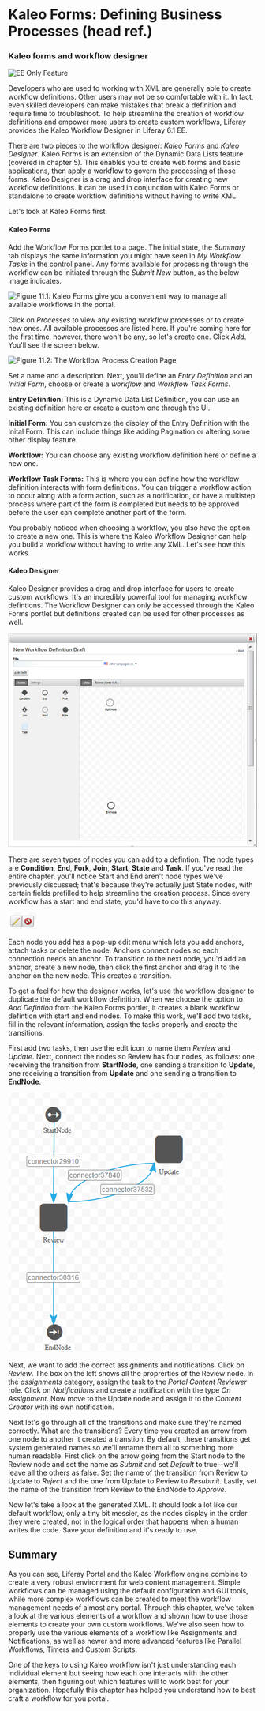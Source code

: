 # Kaleo Forms: Defining Business Processes (head ref.) [](id=lp-6-1-ugen11-kaleo-forms-defining-business-processes-head-ref-0)

<!--
Ch. 11 Kaleo Forms: Defining Business Processes

old ch. 14

(No sections)
-->

<!--   Intro needed?   -->

### Kaleo forms and workflow designer [](id=lp-6-1-ugen06-kaleo-forms-and-workflow-designer-0)

![EE Only Feature](../../images/ee-only-image/ee-feature-web.png)

Developers who are used to working with XML are generally able to create workflow definitions. Other users may not be so comfortable with it. In fact, even skilled developers can make mistakes that break a definition and require time to troubleshoot. To help streamline the creation of workflow definitions and empower more users to create custom workflows, Liferay provides the Kaleo Workflow Designer in Liferay 6.1 EE.

There are two pieces to the workflow designer: *Kaleo Forms* and *Kaleo Designer*. Kaleo Forms is an extension of the Dynamic Data Lists feature (covered in chapter 5). This enables you to create web forms and basic applications, then apply a workflow to govern the processing of those forms. Kaleo Designer is a drag and drop interface for creating new workflow definitions. It can be used in conjunction with Kaleo Forms or standalone to create workflow definitions without having to write XML.

<!-- verify ch. reference in above paragraph   -->

Let's look at Kaleo Forms first. 

#### Kaleo Forms [](id=lp-6-1-ugen06-kaleo-forms-0)

Add the Workflow Forms portlet to a page. The initial state, the *Summary* tab displays the same information you might have seen in *My Workflow Tasks* in the control panel. Any forms available for processing through the workflow can be initiated through the *Submit New* button, as the below image indicates. 

![Figure 11.1: Kaleo Forms give you a convenient way to manage all available workflows in the portal. ](../../images/kaleo-forms-initial-view.png)

Click on *Processes* to view any existing workflow processes or to create new ones. All available processes are listed here. If you're coming here for the first time, however, there won't be any, so let's create one. Click *Add*. You'll see the screen below. 

![Figure 11.2: The Workflow Process Creation Page](../../images/kaleo-workflow-add-process.png)

Set a name and a description. Next, you'll define an *Entry Definition* and an *Initial Form*, choose or create a *workflow* and *Workflow Task Forms*.

**Entry Definition:** This is a Dynamic Data List Definition, you can use an existing definition here or create a custom one through the UI.

**Initial Form:** You can customize the display of the Entry Definition with the Inital Form. This can include things like adding Pagination or altering some other display feature.

**Workflow:** You can choose any existing workflow definition here or define a new one.

**Workflow Task Forms:** This is where you can define how the workflow definition interacts with form definitions. You can trigger a workflow action to occur along with a form action, such as a notification, or have a multistep process where part of the form is completed but needs to be approved before the user can complete another part of the form. 

You probably noticed when choosing a workflow, you also have the option to create a new one. This is where the Kaleo Workflow Designer can help you build a workflow without having to write any XML. Let's see how this works. 

#### Kaleo Designer [](id=lp-6-1-ugen06-kaleo-designer-0)

Kaleo Designer provides a drag and drop interface for users to create custom workflows. It's an incredibly powerful tool for managing workflow defintions. The Workflow Designer can only be accessed through the Kaleo Forms portlet but definitions created can be used for other processes as well.

![Figure 11.3: The Workflow Designer](../../images/kaleo-workflow-designer.png)

There are seven types of nodes you can add to a defintion. The node types are **Condition**, **End**, **Fork**, **Join**, **Start**, **State** and **Task**. If you've read the entire chapter, you'll notice Start and End aren't node types we've previously discussed; that's because they're actually just State nodes, with certain fields prefilled to help streamline the creation process. Since every workflow has a start and end state, you'd have to do this anyway. 

![Figure 11.4: The Node Configuration Menu](../../images/kaleo-designer-submenu.png)

Each node you add has a pop-up edit menu which lets you add anchors, attach tasks or delete the node. Anchors connect nodes so each connection needs an anchor. To transition to the next node, you'd add an anchor, create a new node, then click the first anchor and drag it to the anchor on the new node. This creates a transition.

To get a feel for how the designer works, let's use the workflow designer to duplicate the default workflow definition. When we choose the option to *Add Defintion* from the Kaleo Forms portlet, it creates a blank workflow defintion with start and end nodes. To make this work, we'll add two tasks, fill in the relevant information, assign the tasks properly and create the transitions.

First add two tasks, then use the edit icon to name them *Review* and *Update*. Next, connect the nodes so Review has four nodes, as follows: one receiving the transition from **StartNode**, one sending a transition to **Update**, one receiving a transition from **Update** and one sending a transition to **EndNode**.

<!-- | TODO: I fixed this screenshot, but not before I deleted this todo -->


![Figure 11.5: Your workflow should look something like this.](../../images/kaleo-designer-basic-workflow.png)

Next, we want to add the correct assignments and notifications. Click on *Review*. The box on the left shows all the proprerties of the Review node. In the *assignments* category, assign the task to the *Portal Content Reviewer* role. Click on *Notifications* and create a notification with the type *On Assignment*. Now move to the Update node and assign it to the *Content Creator* with its own notification.

<!-- | TODO: The below paragraph is confusing; please fix. -->

Next let's go through all of the transitions and make sure they're named correctly. What are the transitions? Every time you created an arrow from one node to another it created a transtion. By default, these transitions get system generated names so we'll rename them all to something more human readable. First click on the arrow going from the Start node to the Review node and set the name as *Submit* and set *Default* to true--we'll leave all the others as false. Set the name of the transition from Review to Update to *Reject* and the one from Update to Review to *Resubmit*. Lastly, set the name of the transition from Review to the EndNode to *Approve*.

Now let's take a look at the generated XML. It should look a lot like our default workflow, only a tiny bit messier, as the nodes display in the order they were created, not in the logical order that happens when a human writes the code. Save your definition and it's ready to use.

## Summary [](id=summ-28)

<!-- | TODO: This summary is too thin. It should summarize what you covered in the chapter. Going back and looking at the chapter headings can help you write a good summary. | --> 

As you can see, Liferay Portal and the Kaleo Workflow engine combine to create a very robust environment for web content management. Simple workflows can be managed using the default configuration and GUI tools, while more complex workflows can be created to meet the workflow management needs of almost any portal. Through this chapter, we've taken a look at the various elements of a workflow and shown how to use those elements to create your own custom workflows. We've also seen how to properly use the various elements of a workflow like Assignments and Notifications, as well as newer and more advanced features like Parallel Workflows, Timers and Custom Scripts.

One of the keys to using Kaleo workflow isn't just understanding each individual element but seeing how each one interacts with the other elements, then figuring out which features will to work best for your organization. Hopefully this chapter has helped you understand how to best craft a workflow for you portal.


